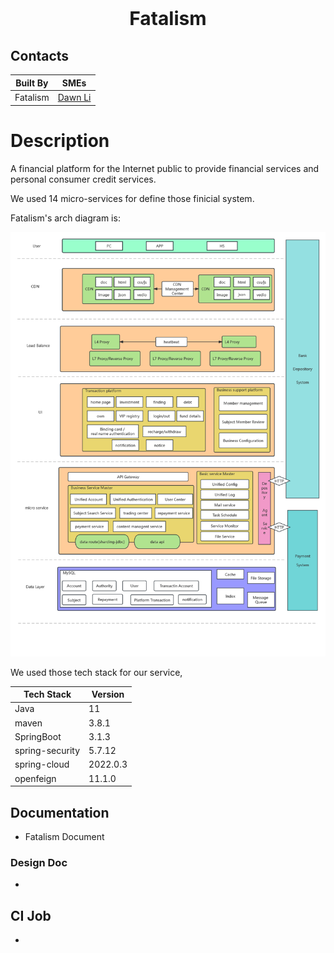 <p style="text-align:center;font-size:30px;">
  <b>Fatalism</b>
</p>

## Contacts
| Built By       | SMEs                  |
|----------------|-----------------------|
| Fatalism       | [Dawn Li](https://)   |

# Description
A financial platform for the Internet public to provide financial services and personal consumer credit services.

We used 14 micro-services for define those finicial  system.

Fatalism's arch diagram is:

![ARCH](docs/images/arch.png)

We used those tech stack for our service,

| Tech Stack      | Version  |
|-----------------|----------|
| Java            | 11       |
| maven           | 3.8.1    |
| SpringBoot      | 3.1.3    |
| spring-security | 5.7.12   |
| spring-cloud    | 2022.0.3 |
| openfeign       | 11.1.0   |

## Documentation

- Fatalism Document

### Design Doc

-

## CI Job

-

